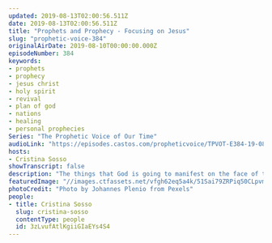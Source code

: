 ```yaml
---
updated: 2019-08-13T02:00:56.511Z
date: 2019-08-13T02:00:56.511Z
title: "Prophets and Prophecy - Focusing on Jesus"
slug: "prophetic-voice-384"
originalAirDate: 2019-08-10T00:00:00.000Z
episodeNumber: 384
keywords:
- prophets
- prophecy
- jesus christ
- holy spirit
- revival
- plan of god
- nations
- healing
- personal prophecies
Series: "The Prophetic Voice of Our Time"
audioLink: "https://episodes.castos.com/propheticvoice/TPVOT-E384-19-08-10-11-Prophets-and-Prophecy-Focusing-on-Jesus.mp3"
hosts:
- Cristina Sosso
showTranscript: false
description: "The things that God is going to manifest on the face of the Earth, they have never been recorded in the history of the church. It means to say it will overshadow previous revivals that we read about, that we heard about that they changed the whole world. So this is amazing, so we must focus on Him."
featuredImage: "//images.ctfassets.net/vfgh62eq5a4k/51Sai79ZRPiq50CLpvm6cZ/a3d731de7386dbd127abaa17f03b71c1/atmosphere-bright-clouds-1103967.jpg"
photoCredit: "Photo by Johannes Plenio from Pexels"
people:
- title: Cristina Sosso
  slug: cristina-sosso
  contentType: people
  id: 3zLvufAtlKgiiGIaEYs4S4
---
```

